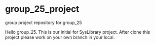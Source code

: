 # group_25_project
group project repository for group_25

Hello group_25. This is our initial for SysLibrary project. After clone this project please work on your own branch in your local.
